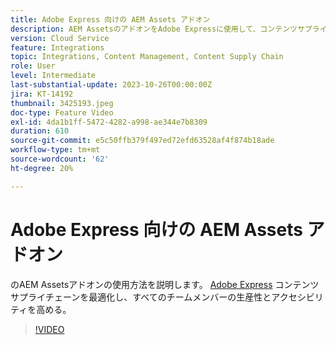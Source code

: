 ```yaml
---
title: Adobe Express 向けの AEM Assets アドオン
description: AEM AssetsのアドオンをAdobe Expressに使用して、コンテンツサプライチェーンを最適化し、すべてのチームメンバーの生産性とアクセシビリティを高める方法を説明します。
version: Cloud Service
feature: Integrations
topic: Integrations, Content Management, Content Supply Chain
role: User
level: Intermediate
last-substantial-update: 2023-10-26T00:00:00Z
jira: KT-14192
thumbnail: 3425193.jpeg
doc-type: Feature Video
exl-id: 4da1b1ff-5472-4282-a998-ae344e7b8309
duration: 610
source-git-commit: e5c50ffb379f497ed72efd63528af4f874b18ade
workflow-type: tm+mt
source-wordcount: '62'
ht-degree: 20%

---
```


# Adobe Express 向けの AEM Assets アドオン

のAEM Assetsアドオンの使用方法を説明します。 [Adobe Express](https://www.adobe.com/express/) コンテンツサプライチェーンを最適化し、すべてのチームメンバーの生産性とアクセシビリティを高める。

>[!VIDEO](https://video.tv.adobe.com/v/3425193/?learn=on)
